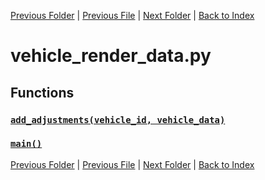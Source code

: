 [Previous Folder](../tiles/named_furniture_filter.md) | [Previous File](update_icons.md) | [Next Folder](../utils/echo.md) | [Back to Index](../../index.md)

# vehicle_render_data.py

## Functions

### [`add_adjustments(vehicle_id, vehicle_data)`](https://github.com/Vaileasys/pz-wiki_parser/blob/main/scripts/tools/vehicle_render_data.py#L149)
### [`main()`](https://github.com/Vaileasys/pz-wiki_parser/blob/main/scripts/tools/vehicle_render_data.py#L164)


[Previous Folder](../tiles/named_furniture_filter.md) | [Previous File](update_icons.md) | [Next Folder](../utils/echo.md) | [Back to Index](../../index.md)

